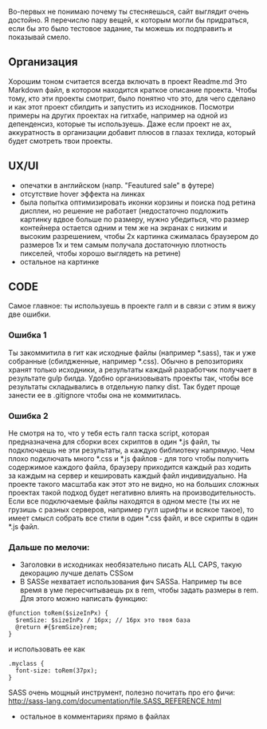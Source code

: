 Во-первых не понимаю почему ты стесняешься, сайт выглядит очень достойно.
Я перечислю пару вещей, к которым могли бы придраться, если бы это было тестовое задание, ты можешь их подправить и показывай смело.

## Организация
Хорошим тоном считается всегда включать в проект Readme.md 
Это Markdown файл, в котором находится краткое описание проекта.
Чтобы тому, кто эти проекты смотрит, было понятно что это, для чего сделано и как этот проект сбилдить и запустить из исходников. Посмотри примеры на других проектах на гитхабе, например на одной из депенденсиз, которые ты используешь.
Даже если проект не ах, аккуратность в организации добавит плюсов в глазах техлида, который будет смотреть твои проекты.

## UX/UI
- опечатки в английском (напр. "Feautured sale" в футере)
- отсутствие hover эффекта на линках
- была попытка оптимизировать иконки корзины и поиска под ретина дисплеи, но решение не работает (недостаточно подложить картинку вдвое больше по размеру, нужно убедиться, что размер контейнера остается одним и тем же на экранах с низким и высоким разрешением, чтобы 2х картинка сжималась браузером до размеров 1х и тем самым получала достаточную плотность пикселей, чтобы хорошо выглядеть на ретине)
- остальное на картинке

## CODE

Самое главное: ты используешь в проекте галп и в связи с этим я вижу две ошибки.

### Ошибка 1
Ты закоммитила в гит как исходные файлы (например *.sass), так и уже собранные (сбилдженные, например *.css). Обычно в репозиториях хранят только исходники, а результаты каждый разработчик получает в результате gulp билда. Удобно организовывать проекты так, чтобы все результаты складывались в отдельную папку dist. Так будет проще занести ее в .gitignore чтобы она не коммитилась.

### Ошибка 2
Не смотря на то, что у тебя есть галп таска script, которая предназначена для сборки всех скриптов в один *.js файл, ты подключаешь не эти результаты, а каждую библиотеку напрямую.
Чем плохо подключать много *.css и *.js файлов - для того чтобы получить содержимое каждого файла, браузеру приходится каждый раз ходить за каждым на сервер и кешировать каждый файл индивидуально. На проекте такого масштаба как этот это не видно, но на больших сложных проектах такой подход будет негативно влиять на производительность. Если все подключаемые файлы находятся в одном месте (ты их не грузишь с разных серверов, например гугл шрифты и всякое такое), то имеет смысл собрать все стили в один *.css файл, и все скрипты в один *.js файл. 

### Дальше по мелочи:
- Заголовки в исходниках необязательно писать ALL CAPS, такую декорацию лучше делать CSSом
- В SASSe нехватает использования фич SASSa. Например ты все время в уме пересчитываешь px в rem, чтобы задать размеры в rem. Для этого можно написать функцию:

```
@function toRem($sizeInPx) {
  $remSize: $sizeInPx / 16px; // 16px это твоя база
  @return #{$remSize}rem;
}
```

и использовать ее как 

``` 
.myclass {
  font-size: toRem(37px);
}
``` 

SASS очень мощный инструмент, полезно почитать про его фичи: http://sass-lang.com/documentation/file.SASS_REFERENCE.html
- остальное в комментариях прямо в файлах

